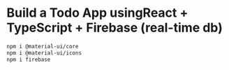 # Build a Todo App usingReact + TypeScript + Firebase (real-time db)

```sh
npm i @material-ui/core
npm i @material-ui/icons
npm i firebase
```
